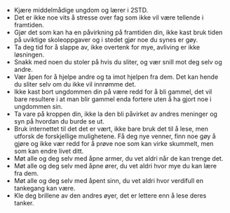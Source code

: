- Kjære middelmådige ungdom og lærer i 2STD. 
- Det er ikke noe vits å stresse over fag som ikke vil være tellende i framtiden. 
- Gjør det som kan ha en påvirkning på framtiden din, ikke kast bruk tiden på uviktige skoleoppgaver og i stedet gjør noe du synes er gøy.  
- Ta deg tid for å slappe av, ikke overtenk for mye, avliving er ikke løsningen. 
- Snakk med noen du stoler på hvis du sliter, og vær snill mot deg selv og andre. 
- Vær åpen for å hjelpe andre og ta imot hjelpen fra dem. Det kan hende du sliter selv om du ikke vil innrømme det.  
- Ikke kast bort ungdommen din på være redd for å bli gammel, det vil bare resultere i at man blir gammel enda fortere uten å ha gjort noe i ungdommen sin.  
- Ta vare på kroppen din, ikke la den bli påvirket av andres meninger og syn på hvordan du burde se ut.  
- Bruk internettet til det det er vært, ikke bare bruk det til å lese, men utforsk de forskjellige mulighetene. Få deg nye venner, finn noe gøy å gjøre og ikke vær redd for å prøve noe som kan virke skummelt, men som kan endre livet ditt. 
- Møt alle og deg selv med åpne armer, du vet aldri når de kan trenge det.
- Møt alle og deg selv med åpne ører, du vet aldri hvor mye du kan lære fra dem.
- Møt alle og deg selv med åpent sinn, du vet aldri hvor verdifull en tankegang kan være.
- Kle deg brillene av den andres øyer, det er lettere enn å lese deres tanker.
